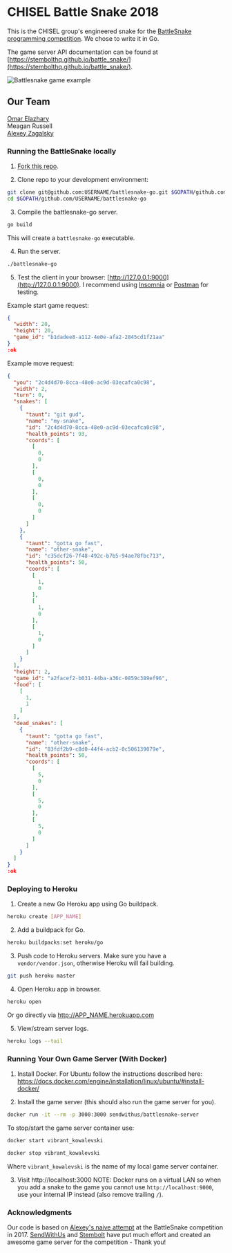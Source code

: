 # CHISEL Battle Snake 2018

This is the CHISEL group's engineered snake for the [BattleSnake programming competition](http://battlesnake.io). We chose to write it in Go. 

The game server API documentation can be found at [https://stembolthq.github.io/battle_snake/](https://stembolthq.github.io/battle_snake/). 

![Battlesnake game example](static/snakes.gif "BattleSnake game")

## Our Team

[Omar Elazhary](https://github.com/omazhary)  
Meagan Russell  
[Alexey Zagalsky](http://alexeyza.com/)  

### Running the BattleSnake locally

1) [Fork this repo](https://github.com/alexeyza/battlesnake-go/fork).

2) Clone repo to your development environment:
``` bash
git clone git@github.com:USERNAME/battlesnake-go.git $GOPATH/github.com/USERNAME/battlesnake-go
cd $GOPATH/github.com/USERNAME/battlesnake-go
```

3) Compile the battlesnake-go server.
``` bash
go build
```
This will create a `battlesnake-go` executable.

4) Run the server.
``` bash
./battlesnake-go
```

5) Test the client in your browser: [http://127.0.0.1:9000](http://127.0.0.1:9000). I recommend using [Insomnia](https://insomnia.rest/) or [Postman](https://www.getpostman.com/) for testing.

Example start game request:
``` json
{
  "width": 20,
  "height": 20,
  "game_id": "b1dadee8-a112-4e0e-afa2-2845cd1f21aa"
}
:ok
```

Example move request:
``` json
{
  "you": "2c4d4d70-8cca-48e0-ac9d-03ecafca0c98",
  "width": 2,
  "turn": 0,
  "snakes": [
    {
      "taunt": "git gud",
      "name": "my-snake",
      "id": "2c4d4d70-8cca-48e0-ac9d-03ecafca0c98",
      "health_points": 93,
      "coords": [
        [
          0,
          0
        ],
        [
          0,
          0
        ],
        [
          0,
          0
        ]
      ]
    },
    {
      "taunt": "gotta go fast",
      "name": "other-snake",
      "id": "c35dcf26-7f48-492c-b7b5-94ae78fbc713",
      "health_points": 50,
      "coords": [
        [
          1,
          0
        ],
        [
          1,
          0
        ],
        [
          1,
          0
        ]
      ]
    }
  ],
  "height": 2,
  "game_id": "a2facef2-b031-44ba-a36c-0859c389ef96",
  "food": [
    [
      1,
      1
    ]
  ],
  "dead_snakes": [
    {
      "taunt": "gotta go fast",
      "name": "other-snake",
      "id": "83fdf2b9-c8d0-44f4-acb2-0c506139079e",
      "health_points": 50,
      "coords": [
        [
          5,
          0
        ],
        [
          5,
          0
        ],
        [
          5,
          0
        ]
      ]
    }
  ]
}
:ok
```


### Deploying to Heroku

1) Create a new Go Heroku app using Go buildpack.
``` bash
heroku create [APP_NAME]
```

2) Add a buildpack for Go.
``` bash
heroku buildpacks:set heroku/go
```

3) Push code to Heroku servers. Make sure you have a `vendor/vendor.json`, otherwise Heroku will fail building.
``` bash
git push heroku master
```

4) Open Heroku app in browser.
``` bash
heroku open
```
Or go directly via http://APP_NAME.herokuapp.com

5) View/stream server logs.
``` bash
heroku logs --tail
```


### Running Your Own Game Server (With Docker)

1) Install Docker. For Ubuntu follow the instructions described here: https://docs.docker.com/engine/installation/linux/ubuntu/#install-docker/

2) Install the game server (this should also run the game server for you).
``` bash
docker run -it --rm -p 3000:3000 sendwithus/battlesnake-server
```

To stop/start the game server container use:
``` bash
docker start vibrant_kowalevski

docker stop vibrant_kowalevski
```
Where `vibrant_kowalevski` is the name of my local game server container.

3) Visit http://localhost:3000
NOTE: Docker runs on a virtual LAN so when you add a snake to the game you cannot use `http://localhost:9000`, use your internal IP instead (also remove trailing `/`).


### Acknowledgments

Our code is based on [Alexey's naive attempt](https://github.com/alexeyza/battlesnake-go) at the BattleSnake competition in 2017. [SendWithUs](https://www.sendwithus.com/) and [Stembolt](https://stembolt.com/) have put much effort and created an awesome game server for the competition - Thank you!